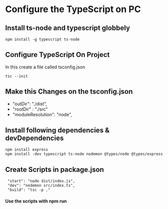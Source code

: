 # Configure the TypeScript on PC

## Install ts-node and typescript globbely

```
npm install -g typescript ts-node
```

## Configure TypeScript On Project
In this create a file called tsconfig.json
```
tsc --init
```

## Make this Changes on the tsconfig.json

- "outDir": "./dist",
- "rootDir" : "./src"
- "moduleResolution": "node", 

## Install following dependencies & devDependencies

```
npm install express
npm install -dev typescript ts-node nodemon @types/node @types/express 
```

## Create Scripts in package.json

```
 "start": "node dist/index.js", 
 "dev": "nodemon src/index.ts",
 "build": "tsc -p ."
```
#### Use the scripts with npm run

